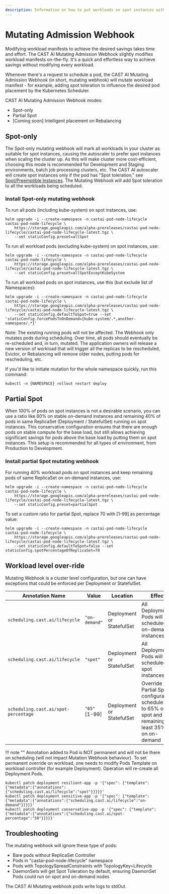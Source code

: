 ```yaml
---
description: Information on how to put workloads on spot instances without modification
---
```

# Mutating Admission Webhook

Modifying workload manifests to achieve the desired savings takes time and effort. The CAST AI Mutating Admission Webhook slightly
modifies workload manifests on-the-fly. It's a quick and effortless way to achieve savings without modifying every workload.

Whenever there's a request to schedule a pod, the CAST AI Mutating Admission Webhook (in short, mutating webhook) will mutate
workload manifest - for example, adding spot toleration to influence the desired pod placement by the Kubernetes Scheduler.

CAST AI Mutating Admission Webhook modes:

- Spot-only
- Partial Spot
- [Coming soon] Intelligent placement on Rebalancing

## Spot-only

The Spot-only mutating webhook will mark all workloads in your cluster as suitable for spot instances, causing the autoscaler to prefer
spot instances when scaling the cluster up. As this will make cluster more cost-efficient, choosing this mode is recommended
for Development and Staging environments, batch job processing clusters, etc. The CAST AI autoscaler will create spot instances
only if the pod has "Spot toleration," see [Spot/Preemptible Instances](spot.md). The Mutating Webhook will add Spot toleration to
all the workloads being scheduled.

### Install Spot-only mutating webhook

To run all pods (including kube-system) on spot instances, use:

```shell
helm upgrade -i --create-namespace -n castai-pod-node-lifecycle castai-pod-node-lifecycle \
    https://storage.googleapis.com/alpha-prereleases/castai-pod-node-lifecycle/castai-pod-node-lifecycle-latest.tgz \
    --set staticConfig.preset=allSpot
```

To run all workload pods (excluding kube-system) on spot instances, use:

```shell
helm upgrade -i --create-namespace -n castai-pod-node-lifecycle castai-pod-node-lifecycle \
    https://storage.googleapis.com/alpha-prereleases/castai-pod-node-lifecycle/castai-pod-node-lifecycle-latest.tgz \
    --set staticConfig.preset=allSpotExceptKubeSystem
```

To run all workload pods on spot instances, use this (but exclude list of Namespaces):

```shell
helm upgrade -i --create-namespace -n castai-pod-node-lifecycle castai-pod-node-lifecycle \
    https://storage.googleapis.com/alpha-prereleases/castai-pod-node-lifecycle/castai-pod-node-lifecycle-latest.tgz \
    --set staticConfig.defaultToSpot=true --set 'staticConfig.forcePodsToOnDemand={kube-system/.*,another-namespace/.*}'
```

Note: The existing running pods will not be affected. The Webhook only mutates pods during scheduling. Over time, all pods
should eventually be re-scheduled and, in turn, mutated. The application owners will release a new version of workload that
will trigger all the replicas to be rescheduled, Evictor, or Rebalancing will remove older nodes, putting pods for rescheduling,
etc.  

If you'd like to initiate mutation for the whole namespace quickly, run this command:

```shell
kubectl -n {NAMESPACE} rollout restart deploy
```

## Partial Spot

When 100% of pods on spot instances is not a desirable scenario, you can use a ratio like 60% on stable on-demand instances and
remaining 40% of pods in same ReplicaSet (Deployment / StatefulSet) running on spot instances. This conservative configuration
ensures that there are enough pods on stable compute for the base load, but still allows achieving significant savings for pods
above the base load by putting them on spot instances. This setup is recommended for all types of environment, from Production to Development.

### Install partial Spot mutating webhook

For running 40% workload pods on spot instances and keep remaining pods of same ReplicaSet on on-demand instances, use:

```shell
helm upgrade -i --create-namespace -n castai-pod-node-lifecycle castai-pod-node-lifecycle \
    https://storage.googleapis.com/alpha-prereleases/castai-pod-node-lifecycle/castai-pod-node-lifecycle-latest.tgz \
    --set staticConfig.preset=partialSpot
```

To set a custom ratio for partial Spot, replace 70 with [1-99] as percentage value:

```shell
helm upgrade -i --create-namespace -n castai-pod-node-lifecycle castai-pod-node-lifecycle \
    https://storage.googleapis.com/alpha-prereleases/castai-pod-node-lifecycle/castai-pod-node-lifecycle-latest.tgz \
    --set staticConfig.defaultToSpot=false --set staticConfig.spotPercentageOfReplicaSet=70
```

## Workload level over-ride

Mutating Webhook is a cluster level configuration, but one can have exceptions that could be enforced per Deployment or StatefulSet.

| Annotation Name                      | Value         | Location                  | Effect                                                                                                    |
|--------------------------------------|---------------|---------------------------|-----------------------------------------------------------------------------------------------------------|
 `scheduling.cast.ai/lifecycle`       | `"on-demand"` | Deployment or StatefulSet | All Deployment Pods will be scheduled on on-demand instances                                              |
 `scheduling.cast.ai/lifecycle`       | `"spot"`      | Deployment or StatefulSet | All Deployment Pods will be scheduled on spot instances                                                   |
 `scheduling.cast.ai/spot-percentage` | `"65"` [1-99] | Deployment or StatefulSet | Override Partial Spot configuration, schedule up to 65% on spot and remaining (at least 35%) on on-demand |

!!! note ""
Annotation added to Pod is NOT permanent and will not be there on scheduling (will not impact Mutation Webhook behaviour).
To set permanent override on workload, one needs to modify Pods Template on workload controller (for example Deployment).
Operation will re-create all Deployment Pods.

```shell
kubectl patch deployment resilient-app -p '{"spec": {"template":{"metadata":{"annotations":{"scheduling.cast.ai/lifecycle":"spot"}}}}}'
kubectl patch deployment sensitive-app -p '{"spec": {"template":{"metadata":{"annotations":{"scheduling.cast.ai/lifecycle":"on-demand"}}}}}'
kubectl patch deployment conservative-app -p '{"spec": {"template":{"metadata":{"annotations":{"scheduling.cast.ai/spot-percentage":"50"}}}}}'
```

## Troubleshooting

The mutating webhook will ignore these type of pods:

- Bare pods without ReplicaSet Controller
- Pods in "castai-pod-node-lifecycle" namespace
- Pods with TopologySpreadConstraints with TopologyKey=Lifecycle
- DaemonSets will get Spot Toleration by default, ensuring DaemonSet Pods could run on spot and on-demand nodes

The CAST AI Mutating webhook pods write logs to stdOut.
